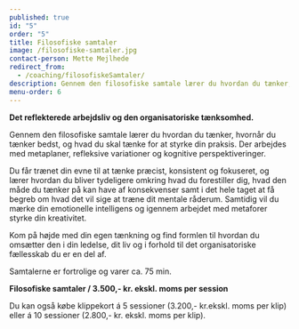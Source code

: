 ```yaml
---
published: true
id: "5"
order: "5"
title: Filosofiske samtaler
image: /filosofiske-samtaler.jpg
contact-person: Mette Mejlhede
redirect_from:
  - /coaching/filosofiskeSamtaler/
description: Gennem den filosofiske samtale lærer du hvordan du tænker, hvornår du tænker bedst, og hvad du skal tænke for at styrke din praksis. Der arbejdes med metaplaner, refleksive variationer og kognitive perspektiveringer.
menu-order: 6
---
```


**Det reflekterede arbejdsliv og den organisatoriske tænksomhed.**

Gennem den filosofiske samtale lærer du hvordan du tænker, hvornår du tænker bedst, og hvad du skal tænke for at styrke din praksis. Der arbejdes med metaplaner, refleksive variationer og kognitive perspektiveringer.

Du får trænet din evne til at tænke præcist, konsistent og fokuseret, og lærer hvordan du bliver tydeligere omkring hvad du forestiller dig, hvad den måde du tænker på kan have af konsekvenser samt i det hele taget at få begreb om hvad det vil sige at træne dit mentale råderum. Samtidig vil du mærke din emotionelle intelligens og igennem arbejdet med metaforer styrke din kreativitet.

Kom på højde med din egen tænkning og find formlen til hvordan du omsætter den i din ledelse, dit liv og i forhold til det organisatoriske fællesskab du er en del af.

Samtalerne er fortrolige og varer ca. 75 min.

**Filosofiske samtaler / 3.500,- kr. ekskl. moms per session**

Du kan også købe klippekort á 5 sessioner (3.200,- kr.ekskl. moms per klip) eller á 10 sessioner (2.800,- kr. ekskl. moms per klip).
